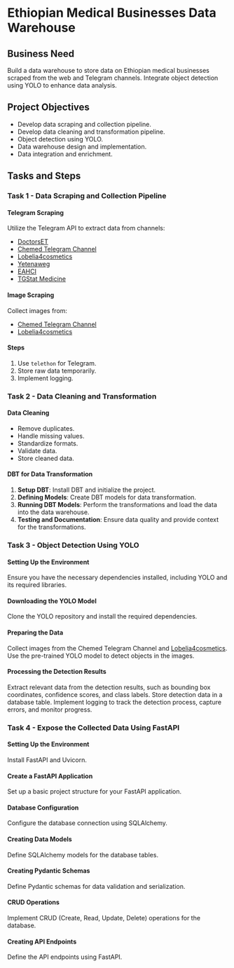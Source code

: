 # Ethiopian Medical Businesses Data Warehouse

## Business Need
Build a data warehouse to store data on Ethiopian medical businesses scraped from the web and Telegram channels. Integrate object detection using YOLO to enhance data analysis.

## Project Objectives
- Develop data scraping and collection pipeline.
- Develop data cleaning and transformation pipeline.
- Object detection using YOLO.
- Data warehouse design and implementation.
- Data integration and enrichment.

## Tasks and Steps

### Task 1 - Data Scraping and Collection Pipeline
#### Telegram Scraping
Utilize the Telegram API to extract data from channels:
- [DoctorsET](https://t.me/DoctorsET)
- [Chemed Telegram Channel](https://t.me/CheMed123)
- [Lobelia4cosmetics](https://t.me/lobelia4cosmetics)
- [Yetenaweg](https://t.me/yetenaweg)
- [EAHCI](https://t.me/EAHCI)
- [TGStat Medicine](https://et.tgstat.com/medicine)

#### Image Scraping
Collect images from:
- [Chemed Telegram Channel](https://t.me/CheMed123)
- [Lobelia4cosmetics](https://t.me/lobelia4cosmetics)

#### Steps
1. Use `telethon` for Telegram.
2. Store raw data temporarily.
3. Implement logging.

### Task 2 - Data Cleaning and Transformation
#### Data Cleaning
- Remove duplicates.
- Handle missing values.
- Standardize formats.
- Validate data.
- Store cleaned data.

#### DBT for Data Transformation
1. **Setup DBT**: Install DBT and initialize the project.
2. **Defining Models**: Create DBT models for data transformation.
3. **Running DBT Models**: Perform the transformations and load the data into the data warehouse.
4. **Testing and Documentation**: Ensure data quality and provide context for the transformations.

### Task 3 - Object Detection Using YOLO
#### Setting Up the Environment
Ensure you have the necessary dependencies installed, including YOLO and its required libraries.

#### Downloading the YOLO Model
Clone the YOLO repository and install the required dependencies.

#### Preparing the Data
Collect images from the Chemed Telegram Channel and [Lobelia4cosmetics](https://t.me/lobelia4cosmetics). Use the pre-trained YOLO model to detect objects in the images.

#### Processing the Detection Results
Extract relevant data from the detection results, such as bounding box coordinates, confidence scores, and class labels. Store detection data in a database table. Implement logging to track the detection process, capture errors, and monitor progress.

### Task 4 - Expose the Collected Data Using FastAPI
#### Setting Up the Environment
Install FastAPI and Uvicorn.

#### Create a FastAPI Application
Set up a basic project structure for your FastAPI application.

#### Database Configuration
Configure the database connection using SQLAlchemy.

#### Creating Data Models
Define SQLAlchemy models for the database tables.

#### Creating Pydantic Schemas
Define Pydantic schemas for data validation and serialization.

#### CRUD Operations
Implement CRUD (Create, Read, Update, Delete) operations for the database.

#### Creating API Endpoints
Define the API endpoints using FastAPI.